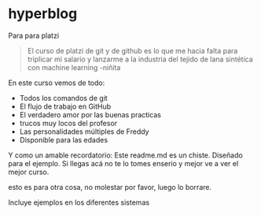 # hyperblog
Para para platzi
> El curso de platzi de git y de github es lo que me hacia falta para triplicar mi salario y lanzarme a la industria del tejido de lana sintética con machine learning
> -niñita 

En este curso vemos de todo:

* Todos los comandos de git
* El flujo de trabajo en GitHub
* El verdadero amor por las buenas practicas
* trucos muy locos del profesor
* Las personalidades múltiples de Freddy
* Disponible para las edades

Y como un amable recordatorio: Este readme.md es un chiste. Diseñado para el ejemplo. Si llegas acá no te lo tomes enserio y mejor ve a ver el mejor curso.

esto es para otra cosa, no molestar por favor, luego lo borrare.

Incluye ejemplos en los diferentes sistemas